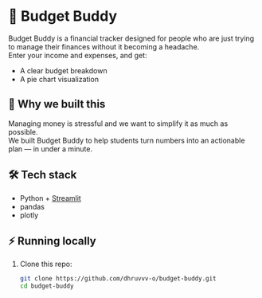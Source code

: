 # 💸 Budget Buddy

Budget Buddy is a financial tracker designed for people who are just trying to manage their finances without it becoming a headache.  
Enter your income and expenses, and get:
- A clear budget breakdown
- A pie chart visualization

## 🚀 Why we built this
Managing money is stressful and we want to simplify it as much as possible.  
We built Budget Buddy to help students turn numbers into an actionable plan — in under a minute.

## 🛠️ Tech stack
- Python + [Streamlit](https://streamlit.io/)
- pandas
- plotly

## ⚡ Running locally
1. Clone this repo:
   ```bash
   git clone https://github.com/dhruvvv-o/budget-buddy.git
   cd budget-buddy


